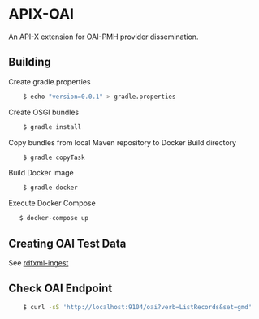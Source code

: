 APIX-OAI
===================================

An API-X extension for OAI-PMH provider dissemination.

Building
--------
Create gradle.properties
```sh 
    $ echo "version=0.0.1" > gradle.properties
```

Create OSGI bundles
```sh 
    $ gradle install
```
Copy bundles from local Maven repository to Docker Build directory
```sh      
    $ gradle copyTask
```
Build Docker image
```sh 
    $ gradle docker
```
Execute Docker Compose
 ```sh     
    $ docker-compose up
  ```   
Creating OAI Test Data
----------------- 
See [rdfxml-ingest](https://github.com/pan-dora/rdfxml-ingest)    

Check OAI Endpoint
-----------------

```sh    
    $ curl -sS 'http://localhost:9104/oai?verb=ListRecords&set=gmd'
```